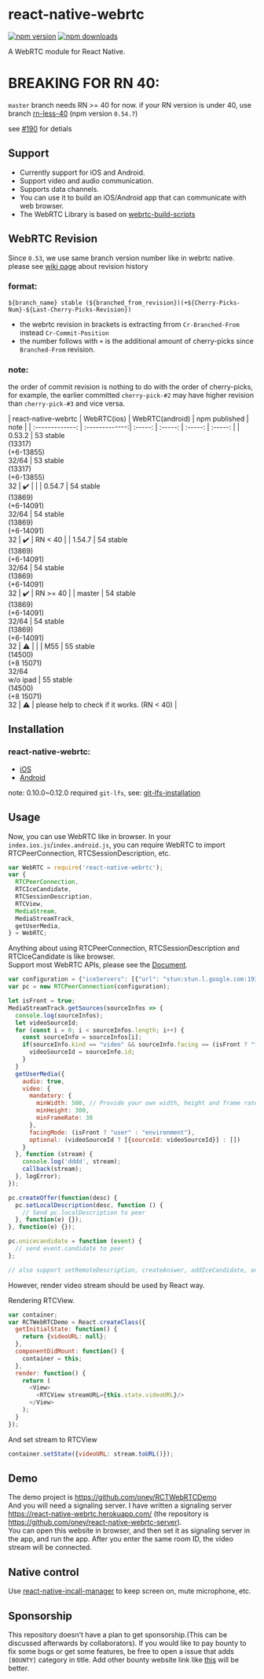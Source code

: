 # react-native-webrtc

[![npm version](https://badge.fury.io/js/react-native-webrtc.svg)](https://badge.fury.io/js/react-native-webrtc)
[![npm downloads](https://img.shields.io/npm/dm/react-native-webrtc.svg?maxAge=2592000)](https://img.shields.io/npm/dm/react-native-webrtc.svg?maxAge=2592000)

A WebRTC module for React Native.

# BREAKING FOR RN 40:

`master` branch needs RN >= 40 for now.
if your RN version is under 40, use branch [rn-less-40](https://github.com/oney/react-native-webrtc/tree/rn-less-40) (npm version `0.54.7`)

see [#190](https://github.com/oney/react-native-webrtc/pull/190) for detials

## Support
- Currently support for iOS and Android.  
- Support video and audio communication.  
- Supports data channels.  
- You can use it to build an iOS/Android app that can communicate with web browser.  
- The WebRTC Library is based on [webrtc-build-scripts](https://github.com/pristineio/webrtc-build-scripts)

## WebRTC Revision

Since `0.53`, we use same branch version number like in webrtc native.
please see [wiki page](https://github.com/oney/react-native-webrtc/wiki) about revision history 

### format:

`${branch_name} stable (${branched_from_revision})(+${Cherry-Picks-Num}-${Last-Cherry-Picks-Revision})`

* the webrtc revision in brackets is extracting frrom `Cr-Branched-From` instead `Cr-Commit-Position`  
* the number follows with `+` is the additional amount of cherry-picks since `Branched-From` revision.

### note:
the order of commit revision is nothing to do with the order of cherry-picks, for example, the earlier committed `cherry-pick-#2` may have higher revision than `cherry-pick-#3` and vice versa.

| react-native-webrtc | WebRTC(ios) | WebRTC(android)  | npm published | note |
| :-------------: | :-------------:| :-----: | :-----: | :-----: | :-----: |
| 0.53.2 | 53 stable<br>(13317)<br>(+6-13855)<br>32/64 | 53 stable<br>(13317)<br>(+6-13855)<br>32 | :heavy_check_mark: | |
| 0.54.7 | 54 stable<br>(13869)<br>(+6-14091)<br>32/64 | 54 stable<br>(13869)<br>(+6-14091)<br>32 | :heavy_check_mark: | RN < 40 |
| 1.54.7 | 54 stable<br>(13869)<br>(+6-14091)<br>32/64 | 54 stable<br>(13869)<br>(+6-14091)<br>32 | :heavy_check_mark: | RN >= 40 |
| master | 54 stable<br>(13869)<br>(+6-14091)<br>32/64 | 54 stable<br>(13869)<br>(+6-14091)<br>32 | :warning:          | |
| M55 | 55 stable<br>(14500)<br>(+8 15071)<br>32/64<br>w/o ipad | 55 stable<br>(14500)<br>(+8 15071)<br>32 | :warning:          | please help to check if it works. (RN < 40) |

## Installation

### react-native-webrtc:

- [iOS](https://github.com/oney/react-native-webrtc/blob/master/Documentation/iOSInstallation.md)
- [Android](https://github.com/oney/react-native-webrtc/blob/master/Documentation/AndroidInstallation.md)

note: 0.10.0~0.12.0 required `git-lfs`, see: [git-lfs-installation](https://github.com/oney/react-native-webrtc/blob/master/Documentation/git-lfs-installation.md) 

## Usage
Now, you can use WebRTC like in browser.
In your `index.ios.js`/`index.android.js`, you can require WebRTC to import RTCPeerConnection, RTCSessionDescription, etc.
```javascript
var WebRTC = require('react-native-webrtc');
var {
  RTCPeerConnection,
  RTCIceCandidate,
  RTCSessionDescription,
  RTCView,
  MediaStream,
  MediaStreamTrack,
  getUserMedia,
} = WebRTC;
```
Anything about using RTCPeerConnection, RTCSessionDescription and RTCIceCandidate is like browser.  
Support most WebRTC APIs, please see the [Document](https://developer.mozilla.org/zh-TW/docs/Web/API/RTCPeerConnection).
```javascript
var configuration = {"iceServers": [{"url": "stun:stun.l.google.com:19302"}]};
var pc = new RTCPeerConnection(configuration);

let isFront = true;
MediaStreamTrack.getSources(sourceInfos => {
  console.log(sourceInfos);
  let videoSourceId;
  for (const i = 0; i < sourceInfos.length; i++) {
    const sourceInfo = sourceInfos[i];
    if(sourceInfo.kind == "video" && sourceInfo.facing == (isFront ? "front" : "back")) {
      videoSourceId = sourceInfo.id;
    }
  }
  getUserMedia({
    audio: true,
    video: {
      mandatory: {
        minWidth: 500, // Provide your own width, height and frame rate here
        minHeight: 300,
        minFrameRate: 30
      },
      facingMode: (isFront ? "user" : "environment"),
      optional: (videoSourceId ? [{sourceId: videoSourceId}] : [])
    }
  }, function (stream) {
    console.log('dddd', stream);
    callback(stream);
  }, logError);
});

pc.createOffer(function(desc) {
  pc.setLocalDescription(desc, function () {
    // Send pc.localDescription to peer
  }, function(e) {});
}, function(e) {});

pc.onicecandidate = function (event) {
  // send event.candidate to peer
};

// also support setRemoteDescription, createAnswer, addIceCandidate, onnegotiationneeded, oniceconnectionstatechange, onsignalingstatechange, onaddstream

```
However, render video stream should be used by React way.

Rendering RTCView.
```javascript
var container;
var RCTWebRTCDemo = React.createClass({
  getInitialState: function() {
    return {videoURL: null};
  },
  componentDidMount: function() {
    container = this;
  },
  render: function() {
    return (
      <View>
        <RTCView streamURL={this.state.videoURL}/>
      </View>
    );
  }
});
```
And set stream to RTCView
```javascript
container.setState({videoURL: stream.toURL()});
```
## Demo
The demo project is https://github.com/oney/RCTWebRTCDemo   
And you will need a signaling server. I have written a signaling server https://react-native-webrtc.herokuapp.com/ (the repository is https://github.com/oney/react-native-webrtc-server).   
You can open this website in browser, and then set it as signaling server in the app, and run the app. After you enter the same room ID, the video stream will be connected.

## Native control
Use [react-native-incall-manager](https://github.com/zxcpoiu/react-native-incall-manager) to keep screen on, mute microphone, etc.

## Sponsorship
This repository doesn't have a plan to get sponsorship.(This can be discussed afterwards by collaborators). If you would like to pay bounty to fix some bugs or get some features, be free to open a issue that adds `[BOUNTY]` category in title. Add other bounty website link like [this](https://www.bountysource.com) will be better.

